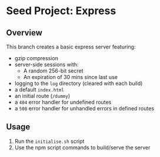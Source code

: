 # Seed Project: Express

## Overview

This branch creates a basic express server featuring:
* gzip compression
* server-side sessions with:
   * A random 256-bit secret
   * An expiration of 30 mins since last use
* logging to the `log` directory (cleared with each build)
* a default `index.html`
* an initial route (`/dummy`)
* a `404` error handler for undefined routes
* a `500` error handler for unhandled errors in defined routes

## Usage

1. Run the `initialise.sh` script
1. Use the npm script commands to build/serve the server